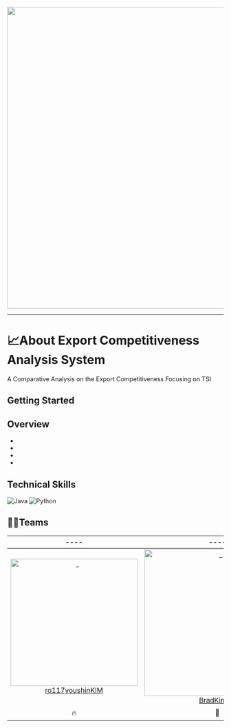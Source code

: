 <p align="center">
<img src = "https://user-images.githubusercontent.com/86038910/167450039-21db013c-25fc-4e45-b882-8d4614b43c7c.png" width="700px">
</p>

--------------------------------------------
# 📈About Export Competitiveness Analysis System
A Comparative Analysis on the Export Competitiveness Focusing on TSI


## Getting Started



## Overview
+
+
+
+
## Technical Skills
![Java](https://img.shields.io/badge/java-%23ED8B00.svg?style=for-the-badge&logo=java&logoColor=white)
![Python](https://img.shields.io/badge/python-3670A0?style=for-the-badge&logo=python&logoColor=ffdd54)
## 👨‍💻Teams
|  ----  |  ----  |  ----  | 
| :----------: |  :--------:  |  :---------: |  
| [<img src="https://avatars.githubusercontent.com/u/86038910?v=4" width=295px alt="_"/>ro117youshinKIM](https://github.com/ro117youshinKIM) | [<img src="https://avatars.githubusercontent.com/u/63415138?v=4" width=340px alt="_"/>BradKim59](https://github.com/BradKim59) | [<img src="https://avatars.githubusercontent.com/u/102018797?v=4" width=295px alt="_"/>SeungChanAhn](https://github.com/SeungChanAhn) | 
|  🔥   |    🚴   |   ⚽  | 
